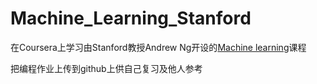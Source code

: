 # Machine_Learning_Stanford




在Coursera上学习由Stanford教授Andrew Ng开设的[Machine learning](https://www.coursera.org/learn/machine-learning/home)课程

把编程作业上传到github上供自己复习及他人参考

